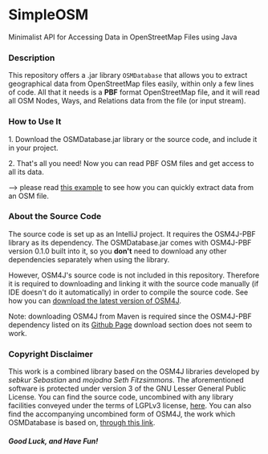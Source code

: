 # SimpleOSM
Minimalist API for Accessing Data in OpenStreetMap Files using Java

<h3>Description</h3>
<p>
This repository offers a .jar library <code>OSMDatabase</code> that allows you to extract geographical data
from OpenStreetMap files easily, within only a few lines of code. All that it needs is a <b>PBF</b> format
OpenStreetMap file, and it will read all OSM Nodes, Ways, and Relations data from the file (or input stream).
</p>

<h3>How to Use It</h3>
<p>
1. Download the OSMDatabase.jar library or the source code, and include it in your project.
</p><p>
2. That's all you need! Now you can read PBF OSM files and get access to all its data.
</p><p>
--> please read <a href="https://github.com/KevinLiuxy/SimpleOSM/blob/master/OSMDatabase_example/Main.java">
this example</a> to see how you can quickly extract data from an OSM file.
</p>

<h3>About the Source Code</h3>
<p>
The source code is set up as an IntelliJ project. It requires the OSM4J-PBF library as its dependency. The
OSMDatabase.jar comes with OSM4J-PBF version 0.1.0 built into it, so you <b>don't</b> need to download any
other dependencies separately when using the library.
</p><p>
However, OSM4J's source code is not included in this repository. Therefore it is required to downloading and
linking it with the source code manually (if IDE doesn't do it automatically) in order to compile the source
code. See how you can <a href="https://jaryard.com/projects/osm4j/">download the latest version of OSM4J</a>.
</p><p>
Note: downloading OSM4J from Maven is required since the OSM4J-PBF dependency listed on its
<a href="https://github.com/topobyte/osm4j">Github Page</a> download section does not seem to work.
</p>

<h3>Copyright Disclaimer</h3>
<p>
This work is a combined library based on the OSM4J libraries developed by <i>sebkur Sebastian</i> and
<i>mojodna Seth Fitzsimmons</i>. The aforementioned software is protected under version 3 of the GNU Lesser
General Public License. You can find the source code, uncombined with any library facilities conveyed under
the terms of LGPLv3 license, <a href="https://github.com/KevinLiuxy/SimpleOSM/tree/master/OSMDatabase">
here</a>. You can also find the accompanying uncombined form of OSM4J, the work which OSMDatabase is based
on, <a href="https://github.com/topobyte/osm4j">through this link</a>.
</p>

<h5>Good Luck, and Have Fun!</h5>
